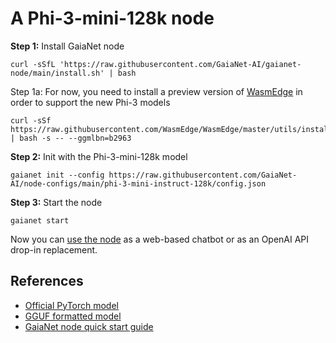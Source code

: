 # A Phi-3-mini-128k node 

**Step 1:** Install GaiaNet node

```
curl -sSfL 'https://raw.githubusercontent.com/GaiaNet-AI/gaianet-node/main/install.sh' | bash
```

Step 1a: For now, you need to install a preview version of [WasmEdge](https://github.com/WasmEdge/WasmEdge) in order to support the new Phi-3 models

```
curl -sSf https://raw.githubusercontent.com/WasmEdge/WasmEdge/master/utils/install_v2.sh | bash -s -- --ggmlbn=b2963
```

**Step 2:** Init with the Phi-3-mini-128k model

```
gaianet init --config https://raw.githubusercontent.com/GaiaNet-AI/node-configs/main/phi-3-mini-instruct-128k/config.json
```

**Step 3:** Start the node

```
gaianet start
```

Now you can [use the node](https://docs.gaianet.ai/user-guide/mynode) as a web-based chatbot or as an OpenAI API drop-in replacement.

## References

* [Official PyTorch model](https://huggingface.co/microsoft/Phi-3-mini-128k-instruct)
* [GGUF formatted model](https://huggingface.co/gaianet/Phi-3-mini-128k-instruct-GGUF)
* [GaiaNet node quick start guide](https://docs.gaianet.ai/node-guide/quick-start)

